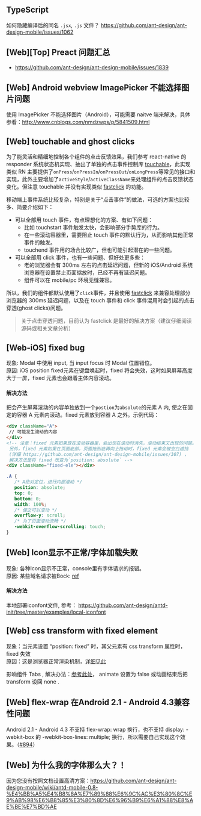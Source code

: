 ## TypeScript
如何隐藏编译后的同名 `.jsx`, `.js` 文件？ https://github.com/ant-design/ant-design-mobile/issues/1062

## [Web][Top] Preact 问题汇总
- https://github.com/ant-design/ant-design-mobile/issues/1839

## [Web] Android webview ImagePicker 不能选择图片问题

使用 ImagePicker 不能选择图片（Android），可能需要 naitve 端来解决，具体参看：http://www.cnblogs.com/nmdzwps/p/5841509.html

## [Web] touchable and ghost clicks

为了能灵活和精细地控制各个组件的点击反馈效果，我们参考 react-native 的 responder 系统状态机实现、抽出了单独的点击事件控制库 [touchable](https://github.com/react-component/touchable)，此实现类似 RN 主要提供了`onPress`/`onPressIn`/`onPressOut`/`onLongPress`等常见的接口和实现，此外主要增加了`activeStyle`/`activeClassName`来处理组件的点击反馈状态变化。但注意 touchable 并没有实现类似 [fastclick](https://github.com/ftlabs/fastclick) 的功能。

移动端上事件系统比较复杂，特别是关于“点击事件”的做法，可选的方案也比较多、简要介绍如下：

- 可以全部用 touch 事件，有点理想化的方案、有如下问题：
	- 比如 touchstart 事件触发太快，会影响部分手势库的行为。
	- 在一些滚动容器里，需要阻止 touch 事件的默认行为，从而影响其他正常事件的触发。
	- touchend 事件用的场合比较广，但也可能引起潜在的一些问题。
- 可以全部用 click 事件，也有一些问题、但好处更多些：
	- 老的浏览器会有 300ms 左右的点击延迟问题，但新的 iOS/Android 系统浏览器在设置禁止页面缩放时，已经不再有延迟问题。
	- 组件可以在 mobile/pc 环境无缝兼容。

所以，我们的组件都默认使用了`click`事件，并且使用 [fastclick](https://github.com/ftlabs/fastclick) 来兼容处理部分浏览器的 300ms 延迟问题，以及在 touch 事件和 click 事件混用时会引起的点击穿透(ghost clicks)问题。

> 关于点击穿透问题，目前认为 fastclick 是最好的解决方案（建议仔细阅读源码或相关文章分析）

## [Web-iOS] fixed bug
现象: Modal 中使用 input, 当 input focus 时 Modal 位置错位。  
原因: iOS position fixed元素在键盘唤起时，fixed 将会失效，这时如果屏幕高度大于一屏，fixed 元素也会跟着主体内容滚动。

#### 解决方法
把会产生屏幕滚动的内容单独放到一个`postion`为`absolute`的元素 A 内, 使之在固定的容器 A 元素内滚动。fixed 元素放到容器 A 之外。示例代码：
```html
<div className="A">
 // 可能发生滚动的内容
</div>
<!-- 注意：fixed 元素如果放在滚动容器里，会出现在滚动时消失，滚动结束又出现的问题。
 另外，fixed 元素如果在页面底部，页面拖到底再向上拖动时，fixed 元素会被空白遮挡 
 (详细 https://github.com/ant-design/ant-design-mobile/issues/307) ，
 解决方法是将 fixed 改变为`position: absolute` -->
<div className="fixed-ele"></div>
```
```css
.A {
   /* A绝对定位，进行内部滚动 */
   position: absolute;
   top: 0;
   bottom: 0;
   width: 100%;
   /* 使之可以滚动 */
   overflow-y: scroll;
   /* 为了页面滚动流畅 */
   -webkit-overflow-scrolling: touch;
}
```

## [Web] Icon显示不正常/字体加载失败

现象: 各种Icon显示不正常，console里有字体请求的报错。   
原因: 某些域名请求被Bock: [ref](https://github.com/ant-design/ant-design/issues/1070)

#### 解决方法
本地部署iconfont文件, 参考： https://github.com/ant-design/antd-init/tree/master/examples/local-iconfont

## [Web] css transform with fixed element

现象：当元素设置 “position: fixed” 时，其父元素有 css transform 属性时，fixed 失效   
原因：这是浏览器正常渲染机制，[详细见此](http://stackoverflow.com/questions/35596475/position-fixed-not-woking-when-parent-has-the-transform-css-property)

影响组件 Tabs , 解决办法：[参考此处](https://github.com/ant-design/ant-design-mobile/issues/677)，
animate 设置为 false 或动画结束后把 transform 设回 none .

## [Web] flex-wrap 在Android 2.1 - Android 4.3兼容性问题

Android 2.1 - Android 4.3 不支持 flex-wrap: wrap 换行，也不支持 display: -webkit-box 的 -webkit-box-lines: multiple; 换行，所以需要自己实现这个效果。（[#894](https://github.com/ant-design/ant-design-mobile/issues/894)）

## [Web] 为什么我的字体那么大？！

因为您没有按照文档设置高清方案：https://github.com/ant-design/ant-design-mobile/wiki/antd-mobile-0.8-%E4%BB%A5%E4%B8%8A%E7%89%88%E6%9C%AC%E3%80%8C%E9%AB%98%E6%B8%85%E3%80%8D%E6%96%B9%E6%A1%88%E8%AE%BE%E7%BD%AE